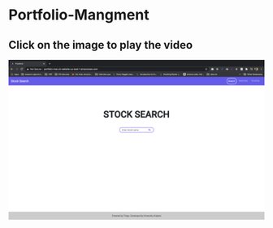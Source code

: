 # Portfolio-Mangment 
## Click on the image to play the video
[![IMAGE ALT TEXT HERE](https://github.com/himanshk96/Portfolio-Mangment/blob/main/Demo.png)](https://www.youtube.com/watch?v=XtQ8Uosid7s)
